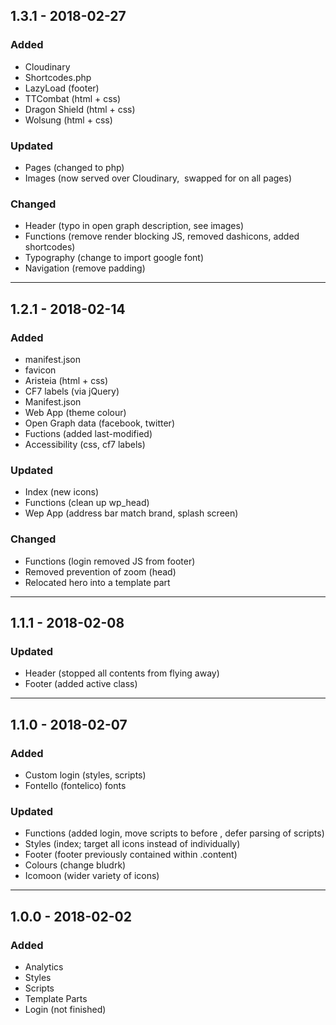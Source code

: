 ## 1.3.1 - 2018-02-27

### Added
- Cloudinary
- Shortcodes.php
- LazyLoad (footer)
- TTCombat (html + css)
- Dragon Shield (html + css)
- Wolsung (html + css)

### Updated
- Pages (changed to php)
- Images (now served over Cloudinary, <img> swapped for <picture> on all pages)

### Changed
- Header (typo in open graph description, see images)
- Functions (remove render blocking JS, removed dashicons, added shortcodes)
- Typography (change to import google font)
- Navigation (remove padding)

------------------------------------------------------------

## 1.2.1 - 2018-02-14

### Added
- manifest.json
- favicon
- Aristeia (html + css)
- CF7 labels (via jQuery)
- Manifest.json
- Web App (theme colour)
- Open Graph data (facebook, twitter)
- Fuctions (added last-modified)
- Accessibility (css, cf7 labels)

### Updated
- Index (new icons)
- Functions (clean up wp_head)
- Wep App (address bar match brand, splash screen)

### Changed
- Functions (login removed JS from footer)
- Removed prevention of zoom (head)
- Relocated hero into a template part

------------------------------------------------------------

## 1.1.1 - 2018-02-08

### Updated
- Header (stopped all contents from flying away)
- Footer (added active class)

------------------------------------------------------------

## 1.1.0 - 2018-02-07

### Added
- Custom login (styles, scripts)
- Fontello (fontelico) fonts

### Updated
- Functions (added login, move scripts to before </body>, defer parsing of scripts)
- Styles (index; target all icons instead of individually)
- Footer (footer previously contained within .content)
- Colours (change bludrk)
- Icomoon (wider variety of icons)

------------------------------------------------------------

## 1.0.0 - 2018-02-02

### Added
- Analytics
- Styles
- Scripts
- Template Parts
- Login (not finished)
